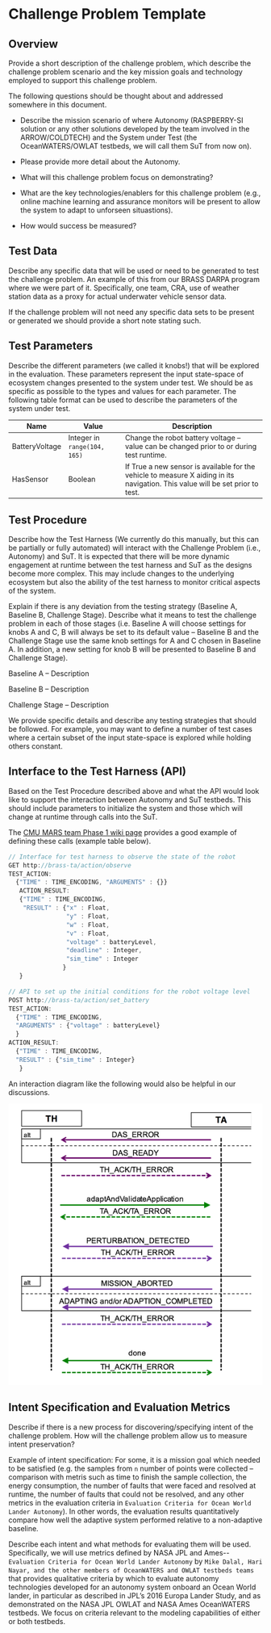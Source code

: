 # Challenge Problem Template

## Overview

Provide a short description of the challenge problem, which describe the challenge problem scenario and the key mission goals and technology employed to support this challenge problem.

The following questions should be thought about and addressed somewhere in this document.

* Describe the mission scenario of where Autonomy (RASPBERRY-SI solution or any other solutions developed by the team involved in the ARROW/COLDTECH) and the System under Test (the OceanWATERS/OWLAT testbeds, we will call them SuT from now on).

* Please provide more detail about the Autonomy.

* What will this challenge problem focus on demonstrating?

* What are the key technologies/enablers for this challenge problem (e.g., online machine learning and assurance monitors will be present to allow the system to adapt to unforseen situastions).

* How would success be measured?

## Test Data

Describe any specific data that will be used or need to be generated to test the challenge problem. An example of this from our BRASS DARPA program where we were part of it. Specifically, one team, CRA, use of weather station data as a proxy for actual underwater vehicle sensor data.

If the challenge problem will not need any specific data sets to be present or generated we should provide a short note stating such.

## Test Parameters

Describe the different parameters (we called it knobs!) that will be explored in the evaluation. These parameters represent the input state-space of ecosystem changes presented to the system under test. We should be as specific as possible to the types and values for each parameter. The following table format can be used to describe the parameters of the system under test.

| Name           | Value                        | Description  |
| -------------- | ---------------------------- | ------------ |
| BatteryVoltage | Integer in `range(104, 165)` | Change the robot battery voltage – value can be changed prior to or during test runtime. |
| HasSensor      | Boolean                      | If True a new sensor is available for the vehicle to measure X aiding in its navigation. This value will be set prior to test. |

## Test Procedure

Describe how the Test Harness (We currently do this manually, but this can be partially or fully automated) will interact with the Challenge Problem (i.e., Autonomy) and SuT. It is expected that there will be more dynamic engagement at runtime between the test harness and SuT as the designs become more complex. This may include changes to the underlying ecosystem but also the ability of the test harness to monitor critical aspects of the system.

Explain if there is any deviation from the testing strategy (Baseline A, Baseline B, Challenge Stage). Describe what it means to test the challenge problem in each of those stages (i.e. Baseline A will choose settings for knobs A and C, B will always be set to its default value – Baseline B and the Challenge Stage use the same knob settings for A and C chosen in Baseline A. In addition, a new setting for knob B will be presented to Baseline B and Challenge Stage).

Baseline A – Description

Baseline B – Description

Challenge Stage – Description

We provide specific details and describe any testing strategies that should be followed. For example, you may want to define a number of test cases where a certain subset of the input state-space is explored while holding others constant.

## Interface to the Test Harness (API)

Based on the Test Procedure described above and what the API would look like to support the interaction between Autonomy and SuT testbeds. This should include parameters to initialize the system and those which will change at runtime through calls into the SuT.

The [CMU MARS team Phase 1 wiki page](https://wikis.mit.edu/confluence/display/BRASS/CMU+MARS+Phase+1+Challenge+Problem+Announcement) provides a good example of defining these calls (example table below).

```javascript
// Interface for test harness to observe the state of the robot
GET http://brass-ta/action/observe
TEST_ACTION:
  {"TIME" : TIME_ENCODING, "ARGUMENTS" : {}}
   ACTION_RESULT:
   {"TIME" : TIME_ENCODING,
    "RESULT" : {"x" : Float,
                "y" : Float,
                "w" : Float,
                "v" : Float,
                "voltage" : batteryLevel,
                "deadline" : Integer,
                "sim_time" : Integer
               }
   }
```

```javascript
// API to set up the initial conditions for the robot voltage level
POST http://brass-ta/action/set_battery
TEST_ACTION:
  {"TIME" : TIME_ENCODING,
  "ARGUMENTS" : {"voltage" : batteryLevel}
  }
ACTION_RESULT:
  {"TIME" : TIME_ENCODING,
  "RESULT" : {"sim_time" : Integer}
   }
```

An interaction diagram like the following would also be helpful in our discussions.

![TH-to-TA interaction diagram](images/template-diagram.png)

## Intent Specification and Evaluation Metrics

Describe if there is a new process for discovering/specifying intent of the challenge problem. How will the challenge problem allow us to measure intent preservation?

Example of intent specification: For some, it is a mission goal which needed to be satisfied (e.g. the samples from `n` number of points were collected – comparison with metris such as time to finish the sample collection, the energy consumption, the number of faults that were faced and resolved at runtime, the number of faults that could not be resolved, and any other metrics in the evaluation criteria in `Evaluation Criteria for Ocean World Lander Autonomy`). In other words, the evaluation results quantitatively compare how well the adaptive system performed relative to a non-adaptive baseline.

Describe each intent and what methods for evaluating them will be used. Specifically, we will use metrics defined by NASA JPL and Ames--`Evaluation Criteria for Ocean World Lander Autonomy` by `Mike Dalal, Hari Nayar, and the other members of OceanWATERS and OWLAT testbeds teams` that provides qualitative criteria by which to evaluate autonomy technologies developed for an autonomy system onboard an Ocean World lander, in particular as described in JPL’s 2016 Europa Lander Study, and as demonstrated on the NASA JPL OWLAT and NASA Ames OceanWATERS testbeds. We focus on criteria relevant to the modeling capabilities of either or both testbeds.